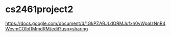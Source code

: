 # cs2461project2

https://docs.google.com/document/d/1GkPZABJLdORMJufxh0vWpaIzNnR4WevmCOIbI1MmdRM/edit?usp=sharing
